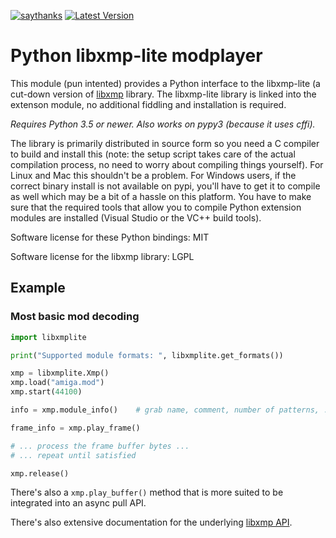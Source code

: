 [![saythanks](https://img.shields.io/badge/say-thanks-ff69b4.svg)](https://saythanks.io/to/irmen)
[![Latest Version](https://img.shields.io/pypi/v/libxmplite.svg)](https://pypi.python.org/pypi/libxmplite/)


# Python libxmp-lite  modplayer

This module (pun intented) provides a Python interface to the
libxmp-lite (a cut-down version of [libxmp](https://github.com/cmatsuoka/libxmp) library.
The libxmp-lite library is linked into the extenson module, no additional
fiddling and installation is required. 

*Requires Python 3.5 or newer.  Also works on pypy3 (because it uses cffi).* 

The library is primarily distributed in source form so you need a C compiler to build and install this
(note: the setup script takes care of the actual compilation process, no need to worry about compiling things yourself).
For Linux and Mac this shouldn't be a problem. For Windows users, if the correct binary install
is not available on pypi, you'll have to get it to compile as well which may be a bit of a hassle 
on this platform. You have to make sure that the required tools that allow you to compile Python extension modules
are installed (Visual Studio or the VC++ build tools).
 
Software license for these Python bindings: MIT

Software license for the libxmp library: LGPL


## Example

### Most basic mod decoding

```python
import libxmplite

print("Supported module formats: ", libxmplite.get_formats())

xmp = libxmplite.Xmp()
xmp.load("amiga.mod")
xmp.start(44100)

info = xmp.module_info()    # grab name, comment, number of patterns, ....

frame_info = xmp.play_frame()

# ... process the frame buffer bytes ...
# ... repeat until satisfied

xmp.release()
```

There's also a ``xmp.play_buffer()`` method that is more suited to be integrated
into an async pull API.

There's also extensive documentation for the underlying [libxmp API](https://github.com/cmatsuoka/libxmp/blob/master/docs/libxmp.rst).
